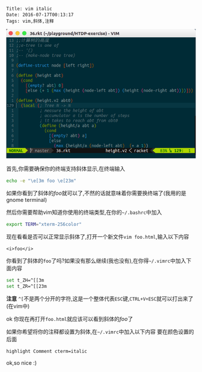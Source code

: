     Title: vim italic
    Date: 2016-07-17T00:13:17
    Tags: vim,斜体,注释

![vim-italic](/img/vim-italic.png)

<!-- more -->

首先,你需要确保你的终端支持斜体显示,在终端输入

``` bash
echo -e "\e[3m foo \e[23m"
```

如果你看到了斜体的*foo*就可以了,不然的话就意味着你需要换终端了(我用的是gnome terminal)

然后你需要帮助vim知道你使用的终端类型,在你的`~/.bashrc`中加入

```bash
export TERM="xterm-256color"
```

现在看看是否可以正常显示斜体了,打开一个新文件`vim foo.html`,输入以下内容
```
<i>foo</i>
```
你看到了斜体的`foo`了吗?如果没有那么继续(我也没有),在你得`~/.vimrc`中加入下面内容

```bash
set t_ZH=^[[3m
set t_ZR=^[[23m
```
**注意**   `^[`不是两个分开的字符,这是一个整体代表`ESC`键,`CTRL+V+ESC`就可以打出来了(在vim中)

ok 你现在再打开`foo.html`就应该可以看到斜体的*foo*了

如果你希望将你的注释都设置为斜体,在`~/.vimrc`中加入以下内容
要在颜色设置的后面

```bash
highlight Comment cterm=italic
```

ok,so nice   :)


